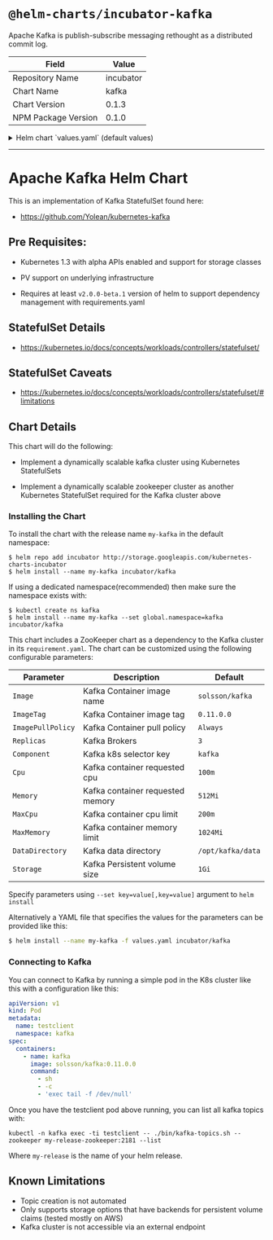 # `@helm-charts/incubator-kafka`

Apache Kafka is publish-subscribe messaging rethought as a distributed commit log.

| Field               | Value     |
| ------------------- | --------- |
| Repository Name     | incubator |
| Chart Name          | kafka     |
| Chart Version       | 0.1.3     |
| NPM Package Version | 0.1.0     |

<details>

<summary>Helm chart `values.yaml` (default values)</summary>

```yaml
--- #------------------------------------------------------------------------------

#------------------------------------------------------------------------------
# Kafka:
Replicas: 3
Image: 'solsson/kafka'
ImageTag: '0.11.0.0'
ImagePullPolicy: 'IfNotPresent'
Cpu: '100m'
Memory: '512Mi'
MaxCpu: '200m'
MaxMemory: '1024Mi'
Storage: '1Gi'
DataDirectory: '/opt/kafka/data'

#------------------------------------------------------------------------------
# Zookeeper:
#------------------------------------------------------------------------------

zookeeper:
  Servers: 3
  Resources: {}
  Heap: '1G'
  Storage: '2Gi'
  ServerPort: 2888
  LeaderElectionPort: 3888
  ClientPort: 2181
  ImagePullPolicy: 'IfNotPresent'
  TickTimeMs: 2000
  InitTicks: 10
  SyncTicks: 5
  ClientCnxns: 60
  SnapRetain: 3
  PurgeHours: 1
  ProbeInitialDelaySeconds: 15
  ProbeTimeoutSeconds: 5
  AntiAffinity: 'hard'
  LogLevel: 'INFO'
```

</details>

---

# Apache Kafka Helm Chart

This is an implementation of Kafka StatefulSet found here:

- https://github.com/Yolean/kubernetes-kafka

## Pre Requisites:

- Kubernetes 1.3 with alpha APIs enabled and support for storage classes

- PV support on underlying infrastructure

- Requires at least `v2.0.0-beta.1` version of helm to support
  dependency management with requirements.yaml

## StatefulSet Details

- https://kubernetes.io/docs/concepts/workloads/controllers/statefulset/

## StatefulSet Caveats

- https://kubernetes.io/docs/concepts/workloads/controllers/statefulset/#limitations

## Chart Details

This chart will do the following:

- Implement a dynamically scalable kafka cluster using Kubernetes StatefulSets

- Implement a dynamically scalable zookeeper cluster as another Kubernetes StatefulSet required for the Kafka cluster above

### Installing the Chart

To install the chart with the release name `my-kafka` in the default
namespace:

```
$ helm repo add incubator http://storage.googleapis.com/kubernetes-charts-incubator
$ helm install --name my-kafka incubator/kafka
```

If using a dedicated namespace(recommended) then make sure the namespace
exists with:

```
$ kubectl create ns kafka
$ helm install --name my-kafka --set global.namespace=kafka incubator/kafka
```

This chart includes a ZooKeeper chart as a dependency to the Kafka
cluster in its `requirement.yaml`. The chart can be customized using the
following configurable parameters:

| Parameter         | Description                      | Default           |
| ----------------- | -------------------------------- | ----------------- |
| `Image`           | Kafka Container image name       | `solsson/kafka`   |
| `ImageTag`        | Kafka Container image tag        | `0.11.0.0`        |
| `ImagePullPolicy` | Kafka Container pull policy      | `Always`          |
| `Replicas`        | Kafka Brokers                    | `3`               |
| `Component`       | Kafka k8s selector key           | `kafka`           |
| `Cpu`             | Kafka container requested cpu    | `100m`            |
| `Memory`          | Kafka container requested memory | `512Mi`           |
| `MaxCpu`          | Kafka container cpu limit        | `200m`            |
| `MaxMemory`       | Kafka container memory limit     | `1024Mi`          |
| `DataDirectory`   | Kafka data directory             | `/opt/kafka/data` |
| `Storage`         | Kafka Persistent volume size     | `1Gi`             |

Specify parameters using `--set key=value[,key=value]` argument to `helm install`

Alternatively a YAML file that specifies the values for the parameters can be provided like this:

```bash
$ helm install --name my-kafka -f values.yaml incubator/kafka
```

### Connecting to Kafka

You can connect to Kafka by running a simple pod in the K8s cluster like this with a configuration like this:

```yaml
apiVersion: v1
kind: Pod
metadata:
  name: testclient
  namespace: kafka
spec:
  containers:
    - name: kafka
      image: solsson/kafka:0.11.0.0
      command:
        - sh
        - -c
        - 'exec tail -f /dev/null'
```

Once you have the testclient pod above running, you can list all kafka
topics with:

`kubectl -n kafka exec -ti testclient -- ./bin/kafka-topics.sh --zookeeper my-release-zookeeper:2181 --list`

Where `my-release` is the name of your helm release.

## Known Limitations

- Topic creation is not automated
- Only supports storage options that have backends for persistent volume claims (tested mostly on AWS)
- Kafka cluster is not accessible via an external endpoint
